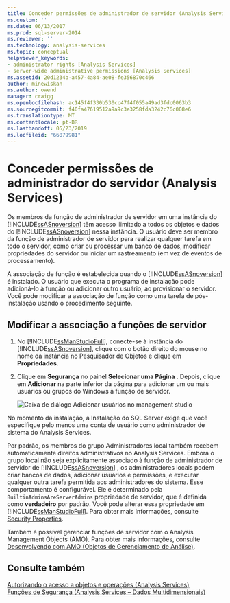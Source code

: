 ```yaml
---
title: Conceder permissões de administrador de servidor (Analysis Services) | Microsoft Docs
ms.custom: ''
ms.date: 06/13/2017
ms.prod: sql-server-2014
ms.reviewer: ''
ms.technology: analysis-services
ms.topic: conceptual
helpviewer_keywords:
- administrator rights [Analysis Services]
- server-wide administrative permissions [Analysis Services]
ms.assetid: 20d1234b-a457-4a84-ae08-fe356870c466
author: minewiskan
ms.author: owend
manager: craigg
ms.openlocfilehash: ac145f4f330b530cc47f4f055a49ad3fdc0063b3
ms.sourcegitcommit: f40fa47619512a9a9c3e3258fda3242c76c008e6
ms.translationtype: MT
ms.contentlocale: pt-BR
ms.lasthandoff: 05/23/2019
ms.locfileid: "66079981"
---
```

# <a name="grant-server-administrator-permissions-analysis-services"></a>Conceder permissões de administrador do servidor (Analysis Services)
  Os membros da função de administrador de servidor em uma instância do [!INCLUDE[ssASnoversion](../../includes/ssasnoversion-md.md)] têm acesso ilimitado a todos os objetos e dados do [!INCLUDE[ssASnoversion](../../includes/ssasnoversion-md.md)] nessa instância. O usuário deve ser membro da função de administrador de servidor para realizar qualquer tarefa em todo o servidor, como criar ou processar um banco de dados, modificar propriedades do servidor ou iniciar um rastreamento (em vez de eventos de processamento).  
  
 A associação de função é estabelecida quando o [!INCLUDE[ssASnoversion](../../includes/ssasnoversion-md.md)] é instalado. O usuário que executa o programa de instalação pode adicioná-lo à função ou adicionar outro usuário, ao provisionar o servidor. Você pode modificar a associação de função como uma tarefa de pós-instalação usando o procedimento seguinte.  
  
## <a name="modify-server-role-membership"></a>Modificar a associação a funções de servidor  
  
1.  No [!INCLUDE[ssManStudioFull](../../includes/ssmanstudiofull-md.md)], conecte-se à instância do [!INCLUDE[ssASnoversion](../../includes/ssasnoversion-md.md)], clique com o botão direito do mouse no nome da instância no Pesquisador de Objetos e clique em **Propriedades**.  
  
2.  Clique em **Segurança** no painel **Selecionar uma Página** . Depois, clique em **Adicionar** na parte inferior da página para adicionar um ou mais usuários ou grupos do Windows à função de servidor.  
  
     ![Caixa de diálogo Adicionar usuários no management studio](../media/ssas-serveradminadd.png "caixa de diálogo Adicionar usuários no management studio")  
  
 No momento da instalação, a Instalação do SQL Server exige que você especifique pelo menos uma conta de usuário como administrador de sistema do Analysis Services.  
  
 Por padrão, os membros do grupo Administradores local também recebem automaticamente direitos administrativos no Analysis Services. Embora o grupo local não seja explicitamente associado à função de administrador de servidor de [!INCLUDE[ssASnoversion](../../includes/ssasnoversion-md.md)] , os administradores locais podem criar bancos de dados, adicionar usuários e permissões, e executar qualquer outra tarefa permitida aos administradores do sistema. Esse comportamento é configurável. Ele é determinado pela `BuiltinAdminsAreServerAdmins` propriedade de servidor, que é definida como **verdadeiro** por padrão. Você pode alterar essa propriedade em [!INCLUDE[ssManStudioFull](../../includes/ssmanstudiofull-md.md)]. Para obter mais informações, consulte [Security Properties](../server-properties/security-properties.md).  
  
 Também é possível gerenciar funções de servidor com o Analysis Management Objects (AMO). Para obter mais informações, consulte [Desenvolvendo com AMO &#40;Objetos de Gerenciamento de Análise&#41;](https://docs.microsoft.com/bi-reference/amo/developing-with-analysis-management-objects-amo).  
  
## <a name="see-also"></a>Consulte também  
 [Autorizando o acesso a objetos e operações &#40;Analysis Services&#41;](../multidimensional-models/authorizing-access-to-objects-and-operations-analysis-services.md)   
 [Funções de Segurança &#40;Analysis Services – Dados Multidimensionais&#41;](../multidimensional-models/olap-logical/security-roles-analysis-services-multidimensional-data.md)  
  
  
